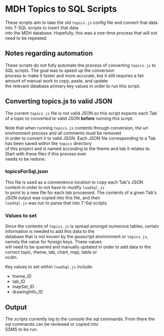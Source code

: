 # MDH Topics to SQL Scripts

These scripts aim to take the old `topics.js` config file and convert that data into T-SQL scripts to insert that data  
into the MDH database. Hopefully, this was a one-time process that will not need to be repeated.

## Notes regarding automation

These scripts do not fully automate the process of converting `topics.js` to SQL scripts. The goal was to speed up the conversion  
process to make it faster and more accurate, but it still requires a fair amount of manual work to copy, paste, and update  
the relevant database primary key values in order to run this script.

## Converting topics.js to valid JSON

The current `topics.js` file is not valid JSON so this script expects each Tab of a topic to converted to valid JSON **before**
running this script.

Note that when running `topics.js` contents through conversion, the url environment process and all comments must be removed  
in order to convert it to valid JSON. Each JSON file corresponding to a Tab has been saved within the `topics` directory  
of this project and is named according to the theme and tab it relates to. Start with these files if this process ever  
needs to be redone.

### topicsForSql.json

This file is used as a convenience location to copy each Tab's JSON content in order to not have to modify `loadSql.js`  
to point to a new file for each tab processed. The contents of a given Tab's JSON output was copied into this file, and then  
`loadSql.js` was run to parse that into T-Sql scripts.

### Values to set

Since the contents of `topics.js` is spread amongst numerous tables, certain information is needed to add this data to the  
database that is not known by the javascript environment or `topics.js`, namely the value for foreign keys. These values  
will need to be queried and manually updated in order to add data to the correct topic, theme, tab, chart, map, table or  
ncdm.

Key values to set within `loadSql.js` include:

- theme_ID
- tab_ID
- mapSet_ID
- drawingInfo_ID

## Output

The scripts currently log to the console the sql commands. From there the sql commands can be reviewed or copied into  
SSMS to be run.

